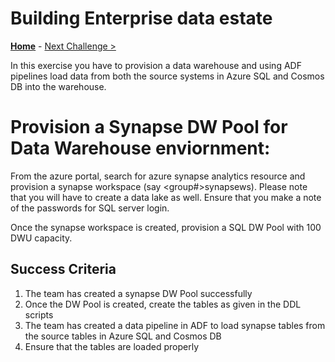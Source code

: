 # Building Enterprise data estate

**[Home](../README.md)** - [Next Challenge >](./02-Provision.md)

In this exercise you have to provision a data warehouse and using ADF pipelines load data from both the source systems in Azure SQL and Cosmos DB into the warehouse.


# Provision a Synapse DW Pool for Data Warehouse enviornment:

From the azure portal, search for azure synapse analytics resource and provision a synapse workspace (say <collegename><group#>synapsews). Please note that you will have to create a data lake as well. Ensure that you make a note of the passwords for SQL server login.

Once the synapse workspace is created, provision a SQL DW Pool with 100 DWU capacity. 


## Success Criteria 

1. The team has created a synapse DW Pool successfully
2. Once the DW Pool is created, create the tables as given in the DDL scripts
3. The team has created a data pipeline in ADF to load synapse tables from the source tables in Azure SQL and Cosmos DB
4. Ensure that the tables are loaded properly
